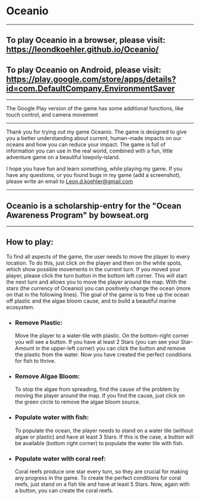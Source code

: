 # Oceanio
-------------------------------
## To play Oceanio in a browser, please visit: https://leondkoehler.github.io/Oceanio/

## To play Oceanio on Android, please visit: https://play.google.com/store/apps/details?id=com.DefaultCompany.EnvironmentSaver
-------------------------------
The Google Play version of the game has some additional functions, like touch control, and camera movement

--------------------------------
Thank you for trying out my game Oceanio. The game is designed to give you a better understanding about current, human-made impacts on our oceans and how you can reduce your impact. The game is full of information you can use in the real world, combined with a fun, little adventure game on a beautiful lowpoly-island.

I hope you have fun and learn something, while playing my game. If you have any questions, or you found bugs in my game (add a screenshot), please write an email to Leon.d.koehler@gmail.com 

--------------------------------
## Oceanio is a scholarship-entry for the "Ocean Awareness Program" by bowseat.org 

--------------------------------

## How to play:    
To find all aspects of the game, the user needs to move the player to every location. To do this, just click on the player and then on the white spots, which show possible movements in the current turn. If you moved your player, please click the turn button in the bottom left corner. This will start the next turn and allows you to move the player around the map. With the stars (the currency of Oceanio) you can positively change the ocean (more on that in the following lines). 
The goal of the game is to free up the ocean off plastic and the algae bloom cause, and to build a beautiful marine ecosystem.

- ### Remove Plastic:                     
  Move the player to a water-tile with plastic. On the bottom-right corner you will see a button. If you have at least 2 Stars (you can see your Star-Amount in the upper-left corner) you can click the button and remove the plastic from the water. Now you have created the perfect conditions for fish to thrive.
  
- ### Remove Algae Bloom:                 
  To stop the algae from spreading, find the cause of the problem by moving the player around the map. If you find the cause, just click on the green circle to remove the algae bloom source. 
  
- ### Populate water with fish:                                 
  To populate the ocean, the player needs to stand on a water tile (without algae or plastic) and have at least 3 Stars. If this is the case, a button will be available (bottom right corner) to populate the water tile with fish.
  
- ### Populate water with coral reef:                 
  Coral reefs produce one star every turn, so they are crucial for making any progress in the game. To create the perfect conditions for coral reefs, just stand on a fish tile and have at least 5 Stars. Now, again with a button, you can create the coral reefs.
